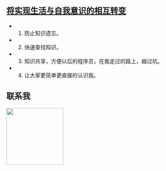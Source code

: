 
##  [将实现生活与自我意识的相互转变](https://runcoding.github.io)
- 1. 防止知识遗忘。
- 2. 快速查找知识。
- 3. 知识共享，方便以后的程序员，在我走过的路上，越过坑。
- 4. 让大家更简单更直接的认识我。 
 
## 联系我
<img width="150" height="150" src="http://otter.qiniudn.com/wechat.jpg"/>